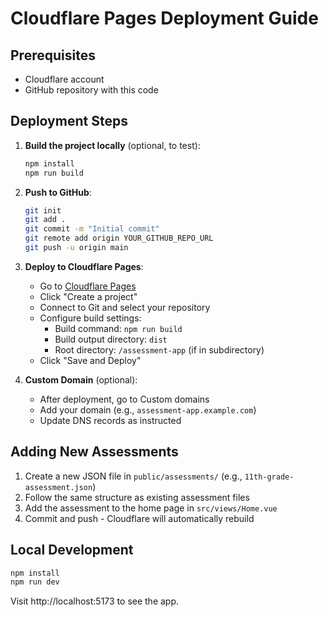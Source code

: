 # Cloudflare Pages Deployment Guide

## Prerequisites
- Cloudflare account
- GitHub repository with this code

## Deployment Steps

1. **Build the project locally** (optional, to test):
   ```bash
   npm install
   npm run build
   ```

2. **Push to GitHub**:
   ```bash
   git init
   git add .
   git commit -m "Initial commit"
   git remote add origin YOUR_GITHUB_REPO_URL
   git push -u origin main
   ```

3. **Deploy to Cloudflare Pages**:
   - Go to [Cloudflare Pages](https://pages.cloudflare.com/)
   - Click "Create a project"
   - Connect to Git and select your repository
   - Configure build settings:
     - Build command: `npm run build`
     - Build output directory: `dist`
     - Root directory: `/assessment-app` (if in subdirectory)
   - Click "Save and Deploy"

4. **Custom Domain** (optional):
   - After deployment, go to Custom domains
   - Add your domain (e.g., `assessment-app.example.com`)
   - Update DNS records as instructed

## Adding New Assessments

1. Create a new JSON file in `public/assessments/` (e.g., `11th-grade-assessment.json`)
2. Follow the same structure as existing assessment files
3. Add the assessment to the home page in `src/views/Home.vue`
4. Commit and push - Cloudflare will automatically rebuild

## Local Development

```bash
npm install
npm run dev
```

Visit http://localhost:5173 to see the app.